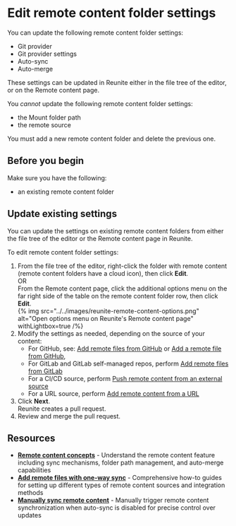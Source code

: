 # Edit remote content folder settings

You can update the following remote content folder settings:

- Git provider
- Git provider settings
- Auto-sync
- Auto-merge

These settings can be updated in Reunite either in the file tree of the editor, or on the Remote content page.

You _cannot_ update the following remote content folder settings:

- the Mount folder path
- the remote source

You must add a new remote content folder and delete the previous one.

## Before you begin

Make sure you have the following:

- an existing remote content folder

## Update existing settings

You can update the settings on existing remote content folders from either the file tree of the editor or the Remote content page in Reunite.

To edit remote content folder settings:

1. From the file tree of the editor, right-click the folder with remote content (remote content folders have a cloud icon), then click **Edit**. \
   OR \
   From the Remote content page, click the additional options menu on the far right side of the table on the remote content folder row, then click **Edit**. \
  {% img
    src="../../images/reunite-remote-content-options.png"
    alt="Open options menu on Reunite's Remote content page"
    withLightbox=true
  /%}
2. Modify the settings as needed, depending on the source of your content:
    - For GitHub, see: [Add remote files from GitHub](./from-github.md#enter-the-connection-details-in-reunite) or [Add a remote file from GitHub](./remote-content.md#remote-contents-repository-file),
    - For GitLab and GitLab self-managed repos, perform [Add remote files from GitLab](./from-gitlab.md#enter-the-connection-details-in-reunite)
    - For a CI/CD source, perform [Push remote content from an external source](./push.md)
    - For a URL source, perform [Add remote content from a URL](./url.md)
3. Click **Next**. \
   Reunite creates a pull request.
4. Review and merge the pull request.

## Resources

- **[Remote content concepts](./remote-content.md)** - Understand the remote content feature including sync mechanisms, folder path management, and auto-merge capabilities
- **[Add remote files with one-way sync](./index.md)** - Comprehensive how-to guides for setting up different types of remote content sources and integration methods
- **[Manually sync remote content](./manually-sync-remote-content.md)** - Manually trigger remote content synchronization when auto-sync is disabled for precise control over updates
